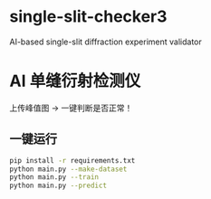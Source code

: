 # single-slit-checker3
AI-based single-slit diffraction experiment validator
# AI 单缝衍射检测仪

上传峰值图 → 一键判断是否正常！

## 一键运行
```bash
pip install -r requirements.txt
python main.py --make-dataset
python main.py --train
python main.py --predict